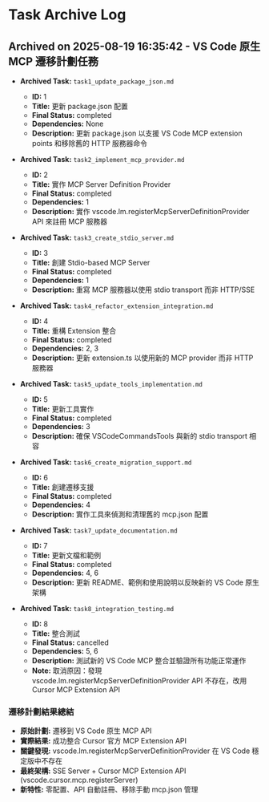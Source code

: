 # Task Archive Log

## Archived on 2025-08-19 16:35:42 - VS Code 原生 MCP 遷移計劃任務

- **Archived Task:** `task1_update_package_json.md`
  - **ID:** 1
  - **Title:** 更新 package.json 配置
  - **Final Status:** completed
  - **Dependencies:** None
  - **Description:** 更新 package.json 以支援 VS Code MCP extension points 和移除舊的 HTTP 服務器命令

- **Archived Task:** `task2_implement_mcp_provider.md`
  - **ID:** 2
  - **Title:** 實作 MCP Server Definition Provider
  - **Final Status:** completed
  - **Dependencies:** 1
  - **Description:** 實作 vscode.lm.registerMcpServerDefinitionProvider API 來註冊 MCP 服務器

- **Archived Task:** `task3_create_stdio_server.md`
  - **ID:** 3
  - **Title:** 創建 Stdio-based MCP Server
  - **Final Status:** completed
  - **Dependencies:** 1
  - **Description:** 重寫 MCP 服務器以使用 stdio transport 而非 HTTP/SSE

- **Archived Task:** `task4_refactor_extension_integration.md`
  - **ID:** 4
  - **Title:** 重構 Extension 整合
  - **Final Status:** completed
  - **Dependencies:** 2, 3
  - **Description:** 更新 extension.ts 以使用新的 MCP provider 而非 HTTP 服務器

- **Archived Task:** `task5_update_tools_implementation.md`
  - **ID:** 5
  - **Title:** 更新工具實作
  - **Final Status:** completed
  - **Dependencies:** 3
  - **Description:** 確保 VSCodeCommandsTools 與新的 stdio transport 相容

- **Archived Task:** `task6_create_migration_support.md`
  - **ID:** 6
  - **Title:** 創建遷移支援
  - **Final Status:** completed
  - **Dependencies:** 4
  - **Description:** 實作工具來偵測和清理舊的 mcp.json 配置

- **Archived Task:** `task7_update_documentation.md`
  - **ID:** 7
  - **Title:** 更新文檔和範例
  - **Final Status:** completed
  - **Dependencies:** 4, 6
  - **Description:** 更新 README、範例和使用說明以反映新的 VS Code 原生架構

- **Archived Task:** `task8_integration_testing.md`
  - **ID:** 8
  - **Title:** 整合測試
  - **Final Status:** cancelled
  - **Dependencies:** 5, 6
  - **Description:** 測試新的 VS Code MCP 整合並驗證所有功能正常運作
  - **Note:** 取消原因：發現 vscode.lm.registerMcpServerDefinitionProvider API 不存在，改用 Cursor MCP Extension API

### 遷移計劃結果總結
- **原始計劃:** 遷移到 VS Code 原生 MCP API
- **實際結果:** 成功整合 Cursor 官方 MCP Extension API
- **關鍵發現:** vscode.lm.registerMcpServerDefinitionProvider 在 VS Code 穩定版中不存在
- **最終架構:** SSE Server + Cursor MCP Extension API (vscode.cursor.mcp.registerServer)
- **新特性:** 零配置、API 自動註冊、移除手動 mcp.json 管理
